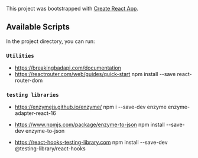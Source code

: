This project was bootstrapped with [Create React App](https://github.com/facebook/create-react-app).

## Available Scripts

In the project directory, you can run:

### `Utilities`

- https://breakingbadapi.com/documentation
- https://reactrouter.com/web/guides/quick-start
  npm install --save react-router-dom

### `testing libraries`

- https://enzymejs.github.io/enzyme/
  npm i --save-dev enzyme enzyme-adapter-react-16

- https://www.npmjs.com/package/enzyme-to-json
  npm install --save-dev enzyme-to-json

- https://react-hooks-testing-library.com
  npm install --save-dev @testing-library/react-hooks
